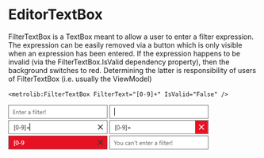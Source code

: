 # EditorTextBox

FilterTextBox is a TextBox meant to allow a user to enter a filter expression.
The expression can be easily removed via a button which is only visible when an expression has been entered.
If the expression happens to be invalid (via the FilterTextBox.IsValid dependency property), then the background
switches to red. Determining the latter is responsibility of users of FilterTextBox (i.e. usually the ViewModel)

```xaml
<metrolib:FilterTextBox FilterText="[0-9]+" IsValid="False" />
```
![FilterTextBox example](Default.png)
![FilterTextBox focused example](Focused.png)
![FilterTextBox filter text example](FilterText.png)
![FilterTextBox delete filter text example](DeleteFilterText.png)
![FilterTextBox invalid filter text example](InvalidFilterText.png)
![FilterTextBox disabled example](Disabled.png)

